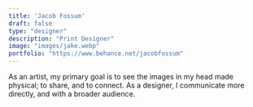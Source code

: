 ```yaml
---
title: 'Jacob Fossum'
draft: false
type: "designer"
description: "Print Designer"
image: "images/jake.webp"
portfolio: "https://www.behance.net/jacobfossum"
---
```


As an artist, my primary goal is to see the images in my head made physical; to share, and to connect. As a designer, I communicate more directly, and with a broader audience.
